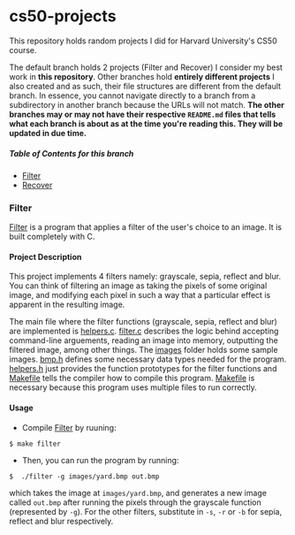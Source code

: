# cs50-projects
This repository holds random projects I did for Harvard University's CS50 course.

The default branch holds 2 projects (Filter and Recover) I consider my best work in **this repository**. Other branches hold **entirely different projects** I also created and as such,
their file structures are different from the default branch. In essence, you cannot navigate directly to a branch from a subdirectory in another branch because the URLs will not match. **The other branches may or may not have their respective `README.md` files that tells what each branch is about as at the time you're reading this. They will be updated
in due time.**

##### Table of Contents for this branch

- [Filter](#filter)
- [Recover](#recover)

### Filter
[Filter](/Filter) is a program that applies a filter of the user's choice to an image. It is built completely with C.

#### Project Description

This project implements 4 filters namely: grayscale, sepia, reflect and blur. You can think of filtering an image as taking the pixels of some original image, and modifying each pixel in such a way that a particular effect is apparent in the resulting image.

The main file where the filter functions (grayscale, sepia, reflect and blur) are implemented is [helpers.c](/Filter/helpers.c). [filter.c](/Filter/filter.c) describes the logic behind accepting command-line arguements, reading an image into memory, outputting the filtered image, among other things. The [images](/Filter/images) folder holds some sample images. [bmp.h](/Filter/bmp.h) defines some necessary data types needed for the program. [helpers.h](/Filter/helpers.h) just provides the function prototypes for the filter functions and [Makefile](/Filter/Makefile) tells the compiler how to compile this program. [Makefile](/Filter/Makefile) is necessary because this program uses multiple files to run correctly.

#### Usage

- Compile [Filter](/Filter) by ruuning:
```
$ make filter
```

- Then, you can run the program by running:
```
$  ./filter -g images/yard.bmp out.bmp
```
which takes the image at `images/yard.bmp`, and generates a new image called `out.bmp` after running the pixels through the grayscale function (represented by `-g`).
For the other filters, substitute in `-s`, `-r` or `-b` for sepia, reflect and blur respectively.









